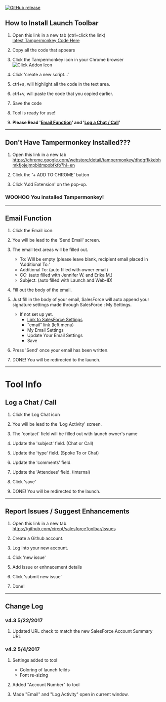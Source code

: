 [![GitHub release](https://img.shields.io/github/release/cirept/salesforceToolbar.svg)](https://github.com/cirept/salesforceToolbar/releases)

## How to Install Launch Toolbar

1. Open this link in a new tab (ctrl+click the link)<br>
[latest Tampermonkey Code Here](https://raw.githubusercontent.com/cirept/salesforceToolbar/master/launchToolbar_meta.js)

2. Copy all the code that appears

3. Click the Tampermonkey icon in your Chrome browser<br>
![Click Addon Icon](https://cdn.rawgit.com/cirept/NextGen/master/images/clickIcon.png)

4. Click 'create a new script...'

5. ctrl+a, will highlight all the code in the text area.

6. ctrl+v, will paste the code that you copied earlier.

7. Save the code

8. Tool is ready for use!

9. **Please Read '[Email Function](#email-function)' and '[Log a Chat / Call](#log-a-chat--call)'**

---

## Don't Have Tampermonkey Installed???

1. Open this link in a new tab<br>
https://chrome.google.com/webstore/detail/tampermonkey/dhdgffkkebhmkfjojejmpbldmpobfkfo?hl=en

2. Click the '+ ADD TO CHROME' button

3. Click 'Add Extension' on the pop-up.

### WOOHOO You installed Tampermonkey!

---

## Email Function

1. Click the Email icon

2. You will be lead to the 'Send Email' screen.

3. The email text areas will be filled out.
    - To:  Will be empty (please leave blank, recipient email placed in 'Additional To:'
    - Additional To:   (auto filled with owner email)
    - CC:   (auto filled with Jennifer W. and Erika M.)
    - Subject:  (auto filled with Launch and Web-ID)
    
3. Fill out the body of the email.

5. Just fill in the body of your email, SalesForce will auto append your signature settings made through SalesForce : My Settings.
    - If not set up yet.
        - [Link to SalesForce Settings](https://cdk.my.salesforce.com/ui/setup/Setup?setupid=PersonalSetup)
        - "email" link (left menu)
        - My Email Settings
        - Update Your Email Settings
        - Save

4. Press 'Send' once your email has been written.

5. DONE!  You will be redirected to the launch.

---

# Tool Info


## Log a Chat / Call

1. Click the Log Chat icon

2. You will be lead to the 'Log Activity' screen.

3. The 'contact' field will be filled out with launch owner's name

4. Update the 'subject' field.  (Chat or Call)

5. Update the 'type' field.  (Spoke To or Chat)

6. Update the 'comments' field.

7. Update the 'Attendees' field. (Internal)

8. Click 'save'

9. DONE! You will be redirected to the launch.

---

## Report Issues / Suggest Enhancements

1. Open this link in a new tab.<br>
https://github.com/cirept/salesforceToolbar/issues

2. Create a Github account.

3. Log into your new account.

4. Cick 'new issue'

5. Add issue or enhnacement details 

6. Click 'submit new issue'

7. Done!

---

## Change Log

### v4.3 5/22/2017
1. Updated URL check to match the new SalesForce Account Summary URL

### v4.2 5/4/2017
1. Settings added to tool
    - Coloring of launch feilds
    - Font re-sizing
    
2. Added "Account Number" to tool

3. Made "Email" and "Log Activity" open in current window.
